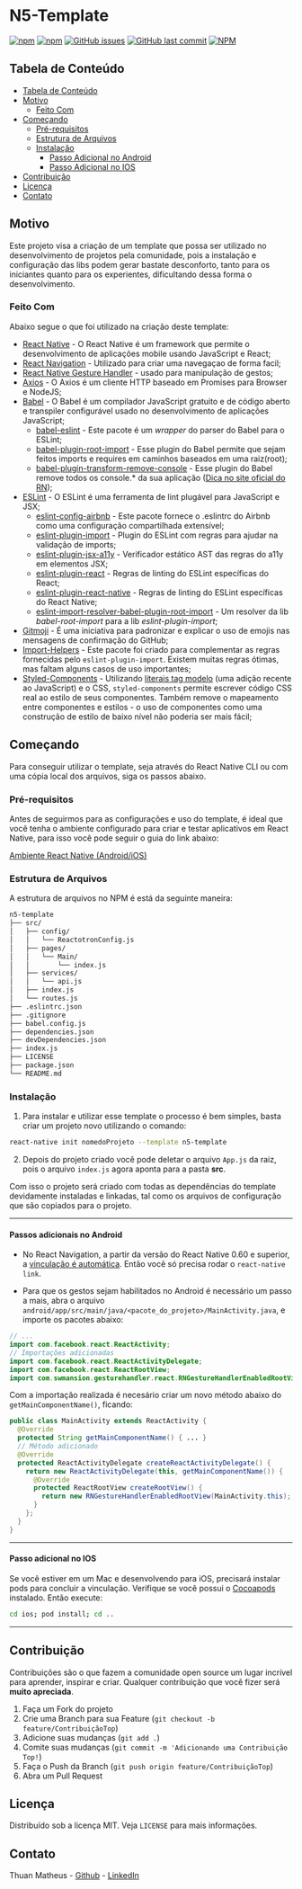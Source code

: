 # N5-Template

<!--
*** Obrigado por estar vendo este README. 
*** Toda sugestão será muito bem-vinda.
*** Request ou abra uma Issue com a tag "sugestão".
*** Readme basedo no template da Rocktseat [https://github.com/Rocketseat/react-native-template-rocketseat-basic]
-->

<!-- PROJECT SHIELDS -->

[![npm](https://img.shields.io/npm/v/react-native-template-n5-template?style=for-the-badge)](https://www.npmjs.com/package/react-native-template-n5-template)
[![npm](https://img.shields.io/npm/dt/react-native-template-n5-template?style=for-the-badge)](https://www.npmjs.com/package/react-native-template-n5-template)
[![GitHub issues](https://img.shields.io/github/issues/thuansilva/Template-n5?color=red&style=for-the-badge)](https://github.com/thuansilva/Template-Oficial/issues)
[![GitHub last commit](https://img.shields.io/github/last-commit/thuansilva/Template-n5?color=yellow&style=for-the-badge)](https://github.com/thuansilva/Template-n5/commits/master)
[![NPM](https://img.shields.io/github/license/thuansilva/Template-n5?logoColor=blue&style=for-the-badge)](https://choosealicense.com/licenses/mit)


## Tabela de Conteúdo

- [Tabela de Conteúdo](#tabela-de-conte%C3%BAdo)
- [Motivo](#motivo)
  - [Feito Com](#feito-com)
- [Começando](#come%C3%A7ando)
  - [Pré-requisitos](#pr%C3%A9-requisitos)
  - [Estrutura de Arquivos](#estrutura-de-arquivos)
  - [Instalação](#instala%C3%A7%C3%A3o)
    - [Passo Adicional no Android](#passo-adicional-no-Android)
    - [Passo Adicional no IOS](#passo-adicional-no-IOS)
- [Contribuição](#contribui%C3%A7%C3%A3o)
- [Licença](#licen%C3%A7a)
- [Contato](#contato)

<!-- ABOUT THE PROJECT -->

## Motivo

Este projeto visa a criação de um template que possa ser utilizado no desenvolvimento de projetos pela comunidade, pois a instalação e configuração das libs podem gerar bastate desconforto, tanto para os iniciantes quanto para os experientes, dificultando dessa forma o desenvolvimento.

### Feito Com

Abaixo segue o que foi utilizado na criação deste template:

- [React Native](http://facebook.github.io/react-native/) - O React Native é um framework que permite o desenvolvimento de aplicações mobile usando JavaScript e React;
- [React Navigation](https://reactnavigation.org/) - Utilizado para criar uma navegaçao de forma facil;
- [React Native Gesture Handler](https://kmagiera.github.io/react-native-gesture-handler/) - usado para manipulação de gestos;
- [Axios](https://github.com/axios/axios) - O Axios é um cliente HTTP baseado em Promises para Browser e NodeJS;
- [Babel](https://babeljs.io/) - O Babel é um compilador JavaScript gratuito e de código aberto e transpiler configurável usado no desenvolvimento de aplicações JavaScript;
  - [babel-eslint](https://github.com/babel/babel-eslint) - Este pacote é um _wrapper_ do parser do Babel para o ESLint;
  - [babel-plugin-root-import](https://github.com/entwicklerstube/babel-plugin-root-import) - Esse plugin do Babel permite que sejam feitos imports e requires em caminhos baseados em uma raiz(root);
  - [babel-plugin-transform-remove-console](https://github.com/babel/minify/tree/master/packages/babel-plugin-transform-remove-console) - Esse plugin do Babel remove todos os console.\* da sua aplicação ([Dica no site oficial do RN](https://facebook.github.io/react-native/docs/performance#using-consolelog-statements));
- [ESLint](https://eslint.org/) - O ESLint é uma ferramenta de lint plugável para JavaScript e JSX;
  - [eslint-config-airbnb](https://github.com/airbnb/javascript/tree/master/packages/eslint-config-airbnb) - Este pacote fornece o .eslintrc do Airbnb como uma configuração compartilhada extensível;
  - [eslint-plugin-import](https://github.com/benmosher/eslint-plugin-import) - Plugin do ESLint com regras para ajudar na validação de imports;
  - [eslint-plugin-jsx-a11y](https://github.com/evcohen/eslint-plugin-jsx-a11y) - Verificador estático AST das regras do a11y em elementos JSX;
  - [eslint-plugin-react](https://github.com/yannickcr/eslint-plugin-react) - Regras de linting do ESLint específicas do React;
  - [eslint-plugin-react-native](https://github.com/Intellicode/eslint-plugin-react-native) - Regras de linting do ESLint específicas do React Native;
  - [eslint-import-resolver-babel-plugin-root-import](https://github.com/olalonde/eslint-import-resolver-babel-root-import) - Um resolver da lib _babel-root-import_ para a lib _eslint-plugin-import_;
- [Gitmoji](https://gitmoji.carloscuesta.me/) - É uma iniciativa para padronizar e explicar o uso de emojis nas mensagens de confirmação do GitHub;
- [Import-Helpers](https://github.com/Tibfib/eslint-plugin-import-helpers#readme) - Este pacote foi criado para complementar as regras fornecidas pelo `eslint-plugin-import`. Existem muitas regras ótimas, mas faltam alguns casos de uso importantes;
- [Styled-Components](https://styled-components.com/) - Utilizando [literais tag modelo](https://styled-components.com/docs/advanced#tagged-template-literals) (uma adição recente ao JavaScript) e o CSS, `styled-components` permite escrever código CSS real ao estilo de seus componentes. Também remove o mapeamento entre componentes e estilos - o uso de componentes como uma construção de estilo de baixo nível não poderia ser mais fácil;

<!-- GETTING STARTED -->

## Começando

Para conseguir utilizar o template, seja através do React Native CLI ou com uma cópia local dos arquivos, siga os passos abaixo.

### Pré-requisitos

Antes de seguirmos para as configurações e uso do template, é ideal que você tenha o ambiente configurado para criar e testar aplicativos em React Native, para isso você pode seguir o guia do link abaixo:

[Ambiente React Native (Android/iOS)](https://github.com/Rocketseat/ambiente-react-native)

### Estrutura de Arquivos

A estrutura de arquivos no NPM é está da seguinte maneira:

```bash
n5-template
├── src/
│   ├── config/
│   │   └── ReactotronConfig.js
│   ├── pages/
│   │   └── Main/
│   │       └── index.js
│   ├── services/
│   │   └── api.js
│   ├── index.js
│   └── routes.js
├── .eslintrc.json
├── .gitignore
├── babel.config.js
├── dependencies.json
├── devDependencies.json
├── index.js
├── LICENSE
├── package.json
└── README.md
```

### Instalação

1. Para instalar e utilizar esse template o processo é bem simples, basta criar um projeto novo utilizando o comando:

```sh
react-native init nomedoProjeto --template n5-template
```

2. Depois do projeto criado você pode deletar o arquivo `App.js` da raiz, pois o arquivo `index.js` agora aponta para a pasta **src**.

Com isso o projeto será criado com todas as dependências do template devidamente instaladas e linkadas, tal como os arquivos de configuração que são copiados para o projeto.

---
#### Passos adicionais no Android
- No React Navigation, a partir da  versão do React Native 0.60 e superior, a [vinculação é automática](https://github.com/react-native-community/cli/blob/master/docs/autolinking.md). Então você só precisa rodar o `react-native link`.

- Para que os gestos sejam habilitados no Android é necessário um passo a mais, abra o arquivo `android/app/src/main/java/<pacote_do_projeto>/MainActivity.java`, e importe os pacotes abaixo:

```java
// ...
import com.facebook.react.ReactActivity;
// Importações adicionadas
import com.facebook.react.ReactActivityDelegate;
import com.facebook.react.ReactRootView;
import com.swmansion.gesturehandler.react.RNGestureHandlerEnabledRootView;
```

Com a importação realizada é necesário criar um novo método abaixo do `getMainComponentName()`, ficando:

```java
public class MainActivity extends ReactActivity {
  @Override
  protected String getMainComponentName() { ... }
  // Método adicionado
  @Override
  protected ReactActivityDelegate createReactActivityDelegate() {
    return new ReactActivityDelegate(this, getMainComponentName()) {
      @Override
      protected ReactRootView createRootView() {
        return new RNGestureHandlerEnabledRootView(MainActivity.this);
      }
    };
  }
}
```
---
#### Passo adicional no IOS

Se você estiver em um Mac e desenvolvendo para iOS, precisará instalar pods para concluir a vinculação. Verifique se você possui o [Cocoapods](https://cocoapods.org/) instalado. Então execute:

```sh
cd ios; pod install; cd ..
```
---

## Contribuição

Contribuições são o que fazem a comunidade open source um lugar incrível para aprender, inspirar e criar. Qualquer contribuição que você fizer será **muito apreciada**.

1. Faça um Fork do projeto
2. Crie uma Branch para sua Feature (`git checkout -b feature/ContribuiçãoTop`)
3. Adicione suas mudanças (`git add .`)
4. Comite suas mudanças (`git commit -m 'Adicionando uma Contribuição Top!`)
5. Faça o Push da Branch (`git push origin feature/ContribuiçãoTop`)
6. Abra um Pull Request

<!-- LICENSE -->

## Licença

Distribuído sob a licença MIT. Veja `LICENSE` para mais informações.

<!-- CONTACT -->

## Contato

Thuan Matheus - [Github](https://github.com/thuansilva) - [LinkedIn](https://br.linkedin.com/in/thuan-matheus-0a5644171)

